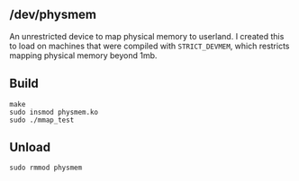 ## /dev/physmem

An unrestricted device to map physical memory to userland. I created this to load on machines that were compiled with `STRICT_DEVMEM`, which restricts mapping physical memory beyond 1mb.

## Build

```
make
sudo insmod physmem.ko
sudo ./mmap_test
```

## Unload

```
sudo rmmod physmem
```



